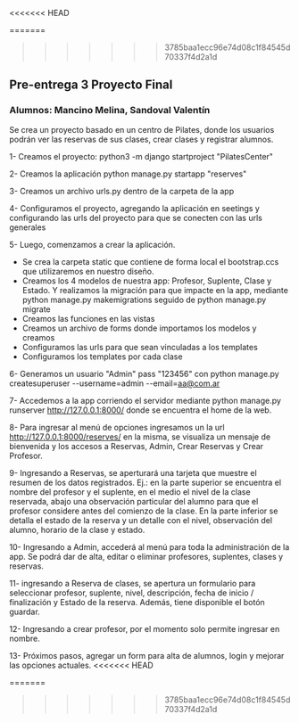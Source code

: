 <<<<<<< HEAD

=======
>>>>>>> 3785baa1ecc96e74d08c1f84545d70337f4d2a1d
## Pre-entrega 3 Proyecto Final 

### Alumnos: Mancino Melina, Sandoval Valentín

Se crea un proyecto basado en un centro de Pilates, donde los usuarios podrán ver las reservas de sus clases, crear clases y registrar alumnos.

1- Creamos el proyecto: 
   python3 -m django startproject "PilatesCenter"

2- Creamos la aplicación 
   python manage.py startapp "reserves"   

3- Creamos un archivo urls.py dentro de la carpeta de la app

4- Configuramos el proyecto, agregando la aplicación en seetings y configurando las urls del proyecto para que se conecten con las urls generales

5- Luego, comenzamos a crear la aplicación.
- Se crea la carpeta static que contiene de forma local el bootstrap.ccs que utilizaremos en nuestro diseño.
- Creamos los 4 modelos de nuestra app: Profesor, Suplente, Clase y Estado. Y realizamos la migración para que impacte en la app, mediante python manage.py makemigrations seguido de python manage.py migrate
- Creamos las funciones en las vistas
- Creamos un archivo de forms donde importamos los modelos y creamos 
- Configuramos las urls para que sean vinculadas a los templates
- Configuramos los templates por cada clase

6- Generamos un usuario "Admin" pass "123456" con python manage.py createsuperuser --username=admin --email=aa@com.ar

7- Accedemos a la app corriendo el servidor mediante python manage.py runserver http://127.0.0.1:8000/ donde se encuentra el home de la web.

8- Para ingresar al menú de opciones ingresamos un la url http://127.0.0.1:8000/reserves/ en la misma, se visualiza un mensaje de bienvenida y los accesos a Reservas, Admin, Crear Reservas y Crear Profesor.

9- Ingresando a Reservas, se aperturará una tarjeta que muestre el resumen de los datos registrados. Ej.: en la parte superior se encuentra el nombre del profesor y el suplente, en el medio el nivel de la clase reservada, abajo una observación particular del alumno para que el profesor considere antes del comienzo de la clase. En la parte inferior se detalla el estado de la reserva y un detalle con el nivel, observación del alumno, horario de la clase y estado.

10- Ingresando a Admin, accederá al menú para toda la administración de la app. Se podrá dar de alta, editar o eliminar profesores, suplentes, clases y reservas.

11- ingresando a Reserva de clases, se apertura un formulario para seleccionar profesor, suplente, nivel, descripción, fecha de inicio / finalización y Estado de la reserva. Además, tiene disponible el botón guardar.

12- Ingresando a crear profesor, por el momento solo permite ingresar en nombre.

13- Próximos pasos, agregar un form para alta de alumnos, login y mejorar las opciones actuales.
<<<<<<< HEAD



=======
>>>>>>> 3785baa1ecc96e74d08c1f84545d70337f4d2a1d
